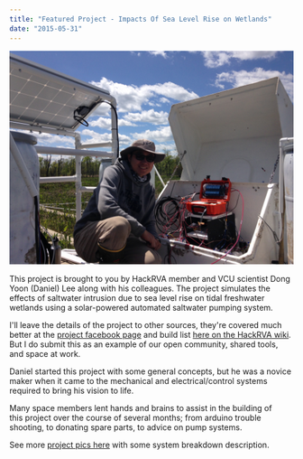 ```yaml
---
title: "Featured Project - Impacts Of Sea Level Rise on Wetlands"
date: "2015-05-31"
---
```


[![ImpactOfSeaLevelRiseOnWetlands](images/ImpactOfSeaLevelRiseOnWetlands.jpg)](http://www.hackrva.org/blog/wp-content/uploads/2015/05/ImpactOfSeaLevelRiseOnWetlands.jpg)

This project is brought to you by HackRVA member and VCU scientist Dong Yoon (Daniel) Lee along with his colleagues. The project simulates the effects of saltwater intrusion due to sea level rise on tidal freshwater wetlands using a solar-powered automated saltwater pumping system.

I'll leave the details of the project to other sources, they're covered much better at the [project facebook page](https://www.facebook.com/TFwetland?fref=photo) and build list [here on the HackRVA wiki](http://www.hackrva.org/wiki/index.php?title=Impacts_of_Sea_Water_Level_Rise_on_Wetlands). But I do submit this as an example of our open community, shared tools, and space at work.

Daniel started this project with some general concepts, but he was a novice maker when it came to the mechanical and electrical/control systems required to bring his vision to life.

Many space members lent hands and brains to assist in the building of this project over the course of several months; from arduino trouble shooting, to donating spare parts, to advice on pump systems.

See more [project pics here](https://www.flickr.com/photos/hackrva/sets/72157653342733329/with/17678179514/) with some system breakdown description.
